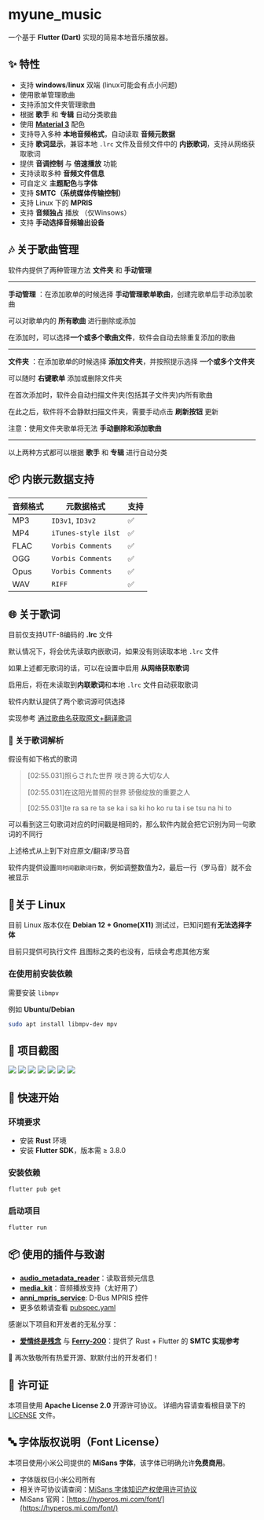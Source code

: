 # myune\_music

一个基于 **Flutter (Dart)** 实现的简易本地音乐播放器。

## ✨ 特性
* 支持 **windows**/**linux** 双端 (linux可能会有点小问题)
* 使用歌单管理歌曲
* 支持添加文件夹管理歌曲
* 根据 **歌手** 和 **专辑** 自动分类歌曲
* 使用 [**Material 3**](https://m3.material.io/) 配色
* 支持导入多种 **本地音频格式**，自动读取 **音频元数据**
* 支持 **歌词显示**，兼容本地 `.lrc` 文件及音频文件中的 **内嵌歌词**，支持从网络获取歌词
* 提供 **音调控制** 与 **倍速播放** 功能
* 支持读取多种 **音频文件信息**
* 可自定义 **主题配色**与**字体**
* 支持 **SMTC（系统媒体传输控制）**
* 支持 Linux 下的 **MPRIS**
* 支持 **音频独占** 播放 （仅Winsows）
* 支持 **手动选择音频输出设备**

## 🎶 关于歌曲管理

软件内提供了两种管理方法 **文件夹** 和 **手动管理**
***
**手动管理** ：在添加歌单的时候选择 **手动管理歌单歌曲**，创建完歌单后手动添加歌曲

可以对歌单内的 **所有歌曲** 进行删除或添加

在添加时，可以选择**一个或多个歌曲文件**，软件会自动去除重复添加的歌曲
***
**文件夹** ：在添加歌单的时候选择 **添加文件夹**，并按照提示选择 **一个或多个文件夹**

可以随时 **右键歌单** 添加或删除文件夹

在首次添加时，软件会自动扫描文件夹(包括其子文件夹)内所有歌曲

在此之后，软件将不会静默扫描文件夹，需要手动点击 **刷新按钮** 更新

注意：使用文件夹歌单将无法 **手动删除和添加歌曲**
***

以上两种方式都可以根据 **歌手** 和 **专辑** 进行自动分类
## 📦 内嵌元数据支持

| 音频格式     | 元数据格式               | 支持 |
|-------------|-------------------------|-------|
| MP3         | `ID3v1`, `ID3v2`        | ✅   |
| MP4         | `iTunes-style ilst`     | ✅   |
| FLAC        | `Vorbis Comments`       | ✅   |
| OGG         | `Vorbis Comments`       | ✅   |
| Opus        | `Vorbis Comments`       | ✅   |
| WAV         | `RIFF`                  | ✅   |

## 🌐 关于歌词

目前仅支持UTF-8编码的 **.lrc** 文件

默认情况下，将会优先读取内嵌歌词，如果没有则读取本地 `.lrc` 文件

如果上述都无歌词的话，可以在设置中启用 **从网络获取歌词**

启用后，将在未读取到**内联歌词**和本地 `.lrc` 文件自动获取歌词

软件内默认提供了两个歌词源可供选择

实现参考 [通过歌曲名获取原文+翻译歌词](https://www.showby.top/archives/624)

### 🎵 关于歌词解析

假设有如下格式的歌词

>[02:55.031]照らされた世界 咲き誇る大切な人
>
>[02:55.031]在这阳光普照的世界 骄傲绽放的重要之人
>
>[02:55.031]te ra sa re ta se ka i sa ki ho ko ru ta i se tsu na hi to

可以看到这三句歌词对应的时间戳是相同的，那么软件内就会把它识别为同一句歌词的不同行

上述格式从上到下对应原文/翻译/罗马音

软件内提供设置`同时间戳歌词行数`，例如调整数值为2，最后一行（罗马音）就不会被显示

## 🔧关于 Linux

目前 Linux 版本仅在 **Debian 12 + Gnome(X11)** 测试过，已知问题有**无法选择字体**

目前只提供可执行文件 且图标之类的也没有，后续会考虑其他方案

### 在使用前安装依赖

需要安装 `libmpv`

例如 **Ubuntu/Debian**

``` bash
sudo apt install libmpv-dev mpv 
```

## 📸 项目截图
![](screenshot/0ed4c6045d9d5ec7ffbb1e2d37fbc082.png)
![](screenshot/80b1797d1eeffb5e676c999e9111c29e.png)
![](screenshot/b9c1ea02a032da463abe86ec6fbedbe4.png) 
![](screenshot/8525ee8949583b6648132a43849dbab3.png)
![](screenshot/a55adee800e474ac31f5ea79a36f2a57.png)
![](screenshot/43b5446daf9a740ea7cf7b596f2bad1f.png)
![](screenshot/8ee8249892e86a396a181306406e3a9d.png) 

## 🚀 快速开始

### 环境要求

* 安装 **Rust** 环境
* 安装 **Flutter SDK**，版本需 ≥ 3.8.0

### 安装依赖

```bash
flutter pub get
```

### 启动项目

```bash
flutter run
```

## 📦 使用的插件与致谢

* [**audio\_metadata\_reader**](https://pub.dev/packages/audio_metadata_reader)：读取音频元信息
* [**media_kit**](https://pub.dev/packages/media_kit)：音频播放支持（太好用了）
* [**anni\_mpris\_service**](https://pub.dev/packages/anni_mpris_service): D-Bus MPRIS 控件
* 更多依赖请查看 [pubspec.yaml](pubspec.yaml)

感谢以下项目和开发者的无私分享：

* [**爱情终是残念**](https://aqzscn.cn/archives/flutter-smtc) 与 [**Ferry-200**](https://github.com/Ferry-200/coriander_player)：提供了 Rust + Flutter 的 **SMTC 实现参考**

🙏 再次致敬所有热爱开源、默默付出的开发者们！

## 📄 许可证

本项目使用 **Apache License 2.0** 开源许可协议。
详细内容请查看根目录下的 [LICENSE](/LICENSE) 文件。

## 🔤 字体版权说明（Font License）

本项目使用小米公司提供的 **MiSans 字体**，该字体已明确允许**免费商用**。

* 字体版权归小米公司所有
* 相关许可协议请查阅：[MiSans 字体知识产权使用许可协议](https://hyperos.mi.com/font-download/MiSans%E5%AD%97%E4%BD%93%E7%9F%A5%E8%AF%86%E4%BA%A7%E6%9D%83%E8%AE%B8%E5%8F%AF%E5%8D%8F%E8%AE%AE.pdf)
* MiSans 官网：[https://hyperos.mi.com/font/](https://hyperos.mi.com/font/)
